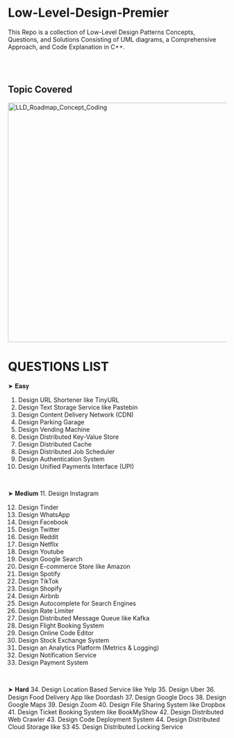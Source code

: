 # Low-Level-Design-Premier
This Repo is a collection of Low-Level Design Patterns Concepts, Questions, and Solutions Consisting of UML diagrams, a Comprehensive Approach, and Code Explanation in C++.

<br>
<br>

## Topic Covered
<img width="551" alt="LLD_Roadmap_Concept_Coding" src="https://github.com/user-attachments/assets/2bce70e8-2a8c-47a4-89d6-cae799cde555">


# QUESTIONS LIST

➤ 𝐄𝐚𝐬𝐲
1. Design URL Shortener like TinyURL
2. Design Text Storage Service like Pastebin
3. Design Content Delivery Network (CDN)
4. Design Parking Garage
5. Design Vending Machine
6. Design Distributed Key-Value Store
7. Design Distributed Cache
8. Design Distributed Job Scheduler
9. Design Authentication System
10. Design Unified Payments Interface (UPI)

<br>

➤ 𝐌𝐞𝐝𝐢𝐮𝐦
11. Design Instagram

12. Design Tinder
13. Design WhatsApp
14. Design Facebook
15. Design Twitter
16. Design Reddit
17. Design Netflix
18. Design Youtube
19. Design Google Search
20. Design E-commerce Store like Amazon
21. Design Spotify
22. Design TikTok
23. Design Shopify
24. Design Airbnb
25. Design Autocomplete for Search Engines
26. Design Rate Limiter
27. Design Distributed Message Queue like Kafka
28. Design Flight Booking System
29. Design Online Code Editor
30. Design Stock Exchange System
31. Design an Analytics Platform (Metrics & Logging)
32. Design Notification Service
33. Design Payment System


<br>

➤ 𝐇𝐚𝐫𝐝
34. Design Location Based Service like Yelp
35. Design Uber
36. Design Food Delivery App like Doordash
37. Design Google Docs
38. Design Google Maps
39. Design Zoom
40. Design File Sharing System like Dropbox
41. Design Ticket Booking System like BookMyShow
42. Design Distributed Web Crawler
43. Design Code Deployment System
44. Design Distributed Cloud Storage like S3
45. Design Distributed Locking Service




